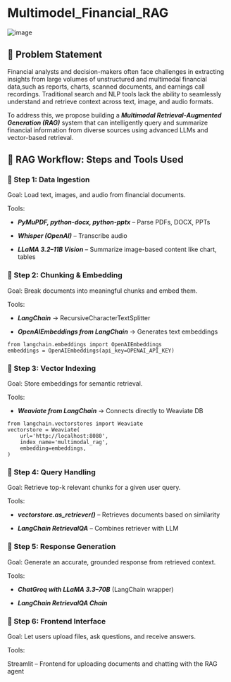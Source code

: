 # Multimodel_Financial_RAG
![image](https://github.com/user-attachments/assets/012e444a-3b7e-4632-b05c-57d30bb5629b)

## 🧩 Problem Statement
Financial analysts and decision-makers often face challenges in extracting insights from large volumes of unstructured and multimodal financial data,such as reports, charts, scanned documents, and earnings call recordings. Traditional search and NLP tools lack the ability to seamlessly understand and retrieve context across text, image, and audio formats.

To address this, we propose building a ***Multimodal Retrieval-Augmented Generation (RAG)*** system that can intelligently query and summarize financial information from diverse sources using advanced LLMs and vector-based retrieval.

## 🔁 RAG Workflow: Steps and Tools Used

### 🔹 Step 1: Data Ingestion
Goal: Load text, images, and audio from financial documents.

Tools:

- ***PyMuPDF, python-docx, python-pptx*** – Parse PDFs, DOCX, PPTs

- ***Whisper (OpenAI)*** – Transcribe audio

- ***LLaMA 3.2–11B Vision*** – Summarize image-based content like chart, tables

### 🔹 Step 2: Chunking & Embedding
Goal: Break documents into meaningful chunks and embed them.

Tools:

- ***LangChain*** → RecursiveCharacterTextSplitter

- ***OpenAIEmbeddings from LangChain*** → Generates text embeddings

```
from langchain.embeddings import OpenAIEmbeddings
embeddings = OpenAIEmbeddings(api_key=OPENAI_API_KEY)
```

### 🔹 Step 3: Vector Indexing
Goal: Store embeddings for semantic retrieval.

Tools:

- ***Weaviate from LangChain*** → Connects directly to Weaviate DB

```
from langchain.vectorstores import Weaviate
vectorstore = Weaviate(
    url='http://localhost:8080',
    index_name='multimodal_rag',
    embedding=embeddings,
)
```

### 🔹 Step 4: Query Handling
Goal: Retrieve top-k relevant chunks for a given user query.

Tools:

- ***vectorstore.as_retriever()*** – Retrieves documents based on similarity

- ***LangChain RetrievalQA*** – Combines retriever with LLM

### 🔹 Step 5: Response Generation
Goal: Generate an accurate, grounded response from retrieved context.

Tools:

- ***ChatGroq with LLaMA 3.3–70B*** (LangChain wrapper)

- ***LangChain RetrievalQA Chain***

### 🔹 Step 6: Frontend Interface
Goal: Let users upload files, ask questions, and receive answers.

Tools:

Streamlit – Frontend for uploading documents and chatting with the RAG agent
